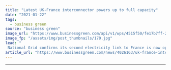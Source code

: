 ```yaml
---
title: "Latest UK-France interconnector powers up to full capacity"
date: "2021-01-22"
tags: 
  - business green
source: "business green"
image_url: "https://www.businessgreen.com/api/v1/wps/4515f50/fe17b7ff-2624-4c7c-916e-056d35a8f995/2/IFA2-interconnector-185x114.jpg"
image_fp: "/assets/img/post_thumbnails/170.jpg"
lead: "
 National Grid confirms its second electricity link to France is now operating at full capacity providing a further boost to decarbonisation efforts ..."
article_url: "https://www.businessgreen.com/news/4026163/uk-france-interconnector-powers-capacity"
---
```


---
